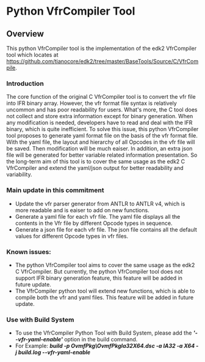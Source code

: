 # Python VfrCompiler Tool
## Overview
This python VfrCompiler tool is the implementation of the edk2 VfrCompiler tool which locates at https://github.com/tianocore/edk2/tree/master/BaseTools/Source/C/VfrCompile.

### Introduction
The core function of the original C VfrCompiler tool is to convert the vfr file into IFR binary array. However, the vfr format file syntax is relatively uncommon and has poor readability for users. What's more, the C tool does not collect and store extra information except for binary generation. When any modification is needed, developers have to read and deal with the IFR binary, which is quite inefficient. To solve this issue, this python VfrCompiler tool proposes to generate yaml format file on the basis of the vfr format file. With the yaml file,  the layout and hierarchy of all Opcodes in the vfr file will be saved. Then modification will be much eaiser. In addition, an extra json file will be generated for better variable related information presentation. So the long-term aim of this tool is to cover the same usage as the edk2 C VfrCompiler and extend the yaml/json output for better readability and variability.

### Main update in this commitment
- Update the vfr parser generator from ANTLR to ANTLR v4, which is more readable and is eaiser to add on new functions.
- Generate a yaml file for each vfr file. The yaml file displays all the contents in the Vfr file by different Opcode types in sequence.
- Generate a json file for each vfr file. The json file contains all the default values for different Opcode types in vfr files.

### Known issues:

- The python VfrCompiler tool aims to cover the same usage as the edk2 C VfrCompiler. But currently, the python VfrCompiler tool does not support IFR binary generation feature, this feature will be added in future update.
- The VfrCompiler python tool will extend new functions, which is able to compile both the vfr and yaml files. This feature will be added in future update.

### Use with Build System
- To use the VfrCompiler Python Tool with Build System,  please add the ***'--vfr-yaml-enable'***  option in the build command.
- For Example: ***build -p OvmfPkg\OvmfPkgIa32X64.dsc -a IA32 -a X64 -j build.log --vfr-yaml-enable***
